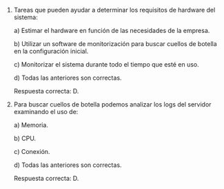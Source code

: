 1. Tareas que pueden ayudar a determinar los
requisitos de hardware del sistema:

	a) Estimar el hardware en función de las necesidades de la empresa.

	b) Utilizar un software de monitorización para buscar cuellos de botella en la configuración inicial.

	c) Monitorizar el sistema durante todo el tiempo que esté en uso.

	d) Todas las anteriores son correctas. 

	Respuesta correcta: D.

2.  Para buscar cuellos de botella podemos analizar los logs del servidor examinando el uso de:


	a) Memoria.

	b) CPU.

	c) Conexión.

	d) Todas las anteriores son correctas. 

	Respuesta correcta: D.

	 